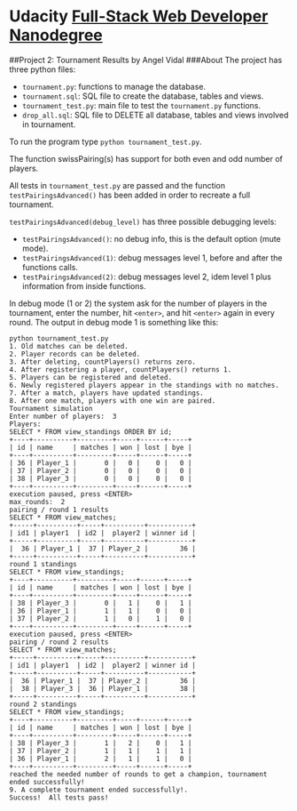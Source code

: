 # Udacity [Full-Stack Web Developer Nanodegree](https://www.udacity.com/course/nd004)
##Project 2: Tournament Results </h2>
by Angel Vidal
###About
The project has three python files:
* `tournament.py`: functions to manage the database.
* `tournament.sql`: SQL file to create the database, tables and views.
* `tournament_test.py`: main file to test the `tournament.py` functions.
* `drop_all.sql`: SQL file to DELETE all database, tables and views involved 
in tournament.

To run the program type `python tournament_test.py`.

The function swissPairing(s) has support for both even and odd number of players.

All tests in `tournament_test.py` are passed and the function 
`testPairingsAdvanced()` has been added in order to recreate a full 
tournament.

`testPairingsAdvanced(debug_level)` has three possible debugging levels:
* `testPairingsAdvanced()`: no debug info, this is the default option (mute mode).
* `testPairingsAdvanced(1)`: debug messages level 1, before and after the functions calls.
* `testPairingsAdvanced(2)`: debug messages level 2, idem level 1 plus information from inside functions.

In debug mode (1 or 2) the system ask for the number of players in the 
tournament, enter the number, hit `<enter>`, and hit `<enter>` again in every round.
The output in debug mode 1 is something like this:
```
python tournament_test.py 
1. Old matches can be deleted.
2. Player records can be deleted.
3. After deleting, countPlayers() returns zero.
4. After registering a player, countPlayers() returns 1.
5. Players can be registered and deleted.
6. Newly registered players appear in the standings with no matches.
7. After a match, players have updated standings.
8. After one match, players with one win are paired.
Tournament simulation
Enter number of players:  3
Players:
SELECT * FROM view_standings ORDER BY id;
+----+----------+---------+-----+------+-----+
| id | name     | matches | won | lost | bye |
+----+----------+---------+-----+------+-----+
| 36 | Player_1 |       0 |   0 |    0 |   0 |
| 37 | Player_2 |       0 |   0 |    0 |   0 |
| 38 | Player_3 |       0 |   0 |    0 |   0 |
+----+----------+---------+-----+------+-----+
execution paused, press <ENTER> 
max_rounds:  2
pairing / round 1 results
SELECT * FROM view_matches;
+-----+----------+-----+----------+-----------+
| id1 | player1  | id2 |  player2 | winner id |
+-----+----------+-----+----------+-----------+
|  36 | Player_1 |  37 | Player_2 |        36 |
+-----+----------+-----+----------+-----------+
round 1 standings
SELECT * FROM view_standings;
+----+----------+---------+-----+------+-----+
| id | name     | matches | won | lost | bye |
+----+----------+---------+-----+------+-----+
| 38 | Player_3 |       0 |   1 |    0 |   1 |
| 36 | Player_1 |       1 |   1 |    0 |   0 |
| 37 | Player_2 |       1 |   0 |    1 |   0 |
+----+----------+---------+-----+------+-----+
execution paused, press <ENTER> 
pairing / round 2 results
SELECT * FROM view_matches;
+-----+----------+-----+----------+-----------+
| id1 | player1  | id2 |  player2 | winner id |
+-----+----------+-----+----------+-----------+
|  36 | Player_1 |  37 | Player_2 |        36 |
|  38 | Player_3 |  36 | Player_1 |        38 |
+-----+----------+-----+----------+-----------+
round 2 standings
SELECT * FROM view_standings;
+----+----------+---------+-----+------+-----+
| id | name     | matches | won | lost | bye |
+----+----------+---------+-----+------+-----+
| 38 | Player_3 |       1 |   2 |    0 |   1 |
| 37 | Player_2 |       1 |   1 |    1 |   1 |
| 36 | Player_1 |       2 |   1 |    1 |   0 |
+----+----------+---------+-----+------+-----+
reached the needed number of rounds to get a champion, tournament ended successfully! 
9. A complete tournament ended successfully!.
Success!  All tests pass!
```
